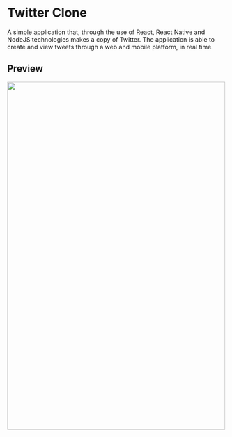 # Twitter Clone
 A simple application that, through the use of React, React Native and NodeJS technologies makes a copy of Twitter. The application is able to create and view tweets through a web and mobile platform, in real time.

## Preview

<a href="url"><img src="https://github.com/douglasbrandao21/twitter-clone/blob/master/screenshots/view-smartphone.jpg" align="left" height="800" width="500" ></a>
